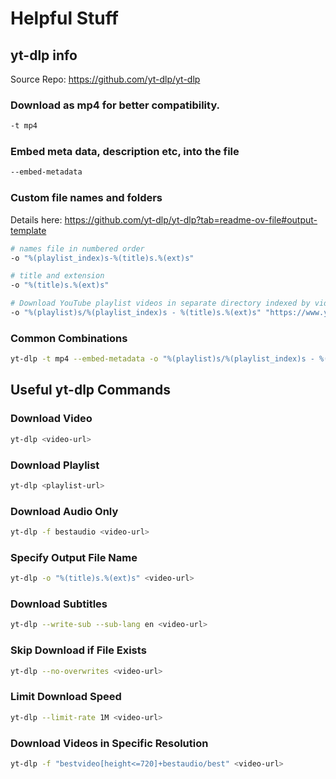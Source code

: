 # Helpful Stuff

## yt-dlp info

Source Repo: <https://github.com/yt-dlp/yt-dlp>

### Download as mp4 for better compatibility.

```bash
-t mp4
```

### Embed meta data, description etc, into the file

```bash
--embed-metadata
```

### Custom file names and folders

Details here: <https://github.com/yt-dlp/yt-dlp?tab=readme-ov-file#output-template>

```bash
# names file in numbered order
-o "%(playlist_index)s-%(title)s.%(ext)s"

# title and extension
-o "%(title)s.%(ext)s"

# Download YouTube playlist videos in separate directory indexed by video order in a playlist
-o "%(playlist)s/%(playlist_index)s - %(title)s.%(ext)s" "https://www.youtube.com/playlist?list=[PLAYLIST]"
```

### Common Combinations

```bash
yt-dlp -t mp4 --embed-metadata -o "%(playlist)s/%(playlist_index)s - %(title)s.%(ext)s" "https://www.youtube.com/playlist?list=[PLAYLIST]"
```

## Useful yt-dlp Commands

### Download Video

```bash
yt-dlp <video-url>
```

### Download Playlist

```bash
yt-dlp <playlist-url>
```

### Download Audio Only

```bash
yt-dlp -f bestaudio <video-url>
```

### Specify Output File Name

```bash
yt-dlp -o "%(title)s.%(ext)s" <video-url>
```

### Download Subtitles

```bash
yt-dlp --write-sub --sub-lang en <video-url>
```

### Skip Download if File Exists

```bash
yt-dlp --no-overwrites <video-url>
```

### Limit Download Speed

```bash
yt-dlp --limit-rate 1M <video-url>
```

### Download Videos in Specific Resolution

```bash
yt-dlp -f "bestvideo[height<=720]+bestaudio/best" <video-url>
```

